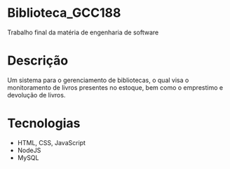 # Biblioteca_GCC188
Trabalho final da matéria de engenharia de software

# Descrição
Um sistema para o gerenciamento de bibliotecas, o qual
visa o monitoramento de livros presentes no estoque,
bem como o emprestimo e devolução de livros.


# Tecnologias

- HTML, CSS, JavaScript
- NodeJS
- MySQL
